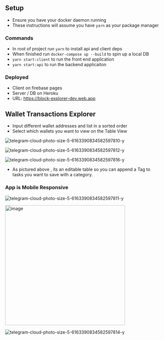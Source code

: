 

## Setup

- Ensure you have your docker daemon running
- These instructions will assume you have `yarn` as your package manager

### Commands

- In root of project run `yarn` to install api and client deps
- When finished run `docker-compose up --build` to spin up a local DB
- `yarn start:client` to run the front end application
- `yarn start:api` to run the backend applicaiton

### Deployed
 - Client on firebase pages
 - Server / DB on Heroku
- URL: https://block-explorer-dev.web.app

## Wallet Transactions Explorer
- Input different wallet addresses and list in a sorted order
- Select which wallets you want to view on the Table View

![telegram-cloud-photo-size-5-6163390834582597810-y](https://user-images.githubusercontent.com/19978411/192169460-0ee8c3eb-e3a8-4b07-b2e9-036d6f5136cc.jpg)


![telegram-cloud-photo-size-5-6163390834582597812-y](https://user-images.githubusercontent.com/19978411/192169469-48736590-c532-4f16-b0c8-13d80c9e0316.jpg)

![telegram-cloud-photo-size-5-6163390834582597816-y](https://user-images.githubusercontent.com/19978411/192169517-158610c5-5211-40ed-8780-a4567573539f.jpg)

- As pictured above , its an editable table so you can append a Tag to tasks you want to save with a category.


### App is Mobile Responsive

![telegram-cloud-photo-size-5-6163390834582597811-y](https://user-images.githubusercontent.com/19978411/192169536-9b493751-b391-4567-9b8e-141fe883694f.jpg)

<img width="389" alt="image" src="https://user-images.githubusercontent.com/19978411/192169543-b15412dd-891f-4558-9172-37dff125a5eb.png">

![telegram-cloud-photo-size-5-6163390834582597814-y](https://user-images.githubusercontent.com/19978411/192169549-e0034a30-3474-4d9d-b076-915c40de41f8.jpg)
